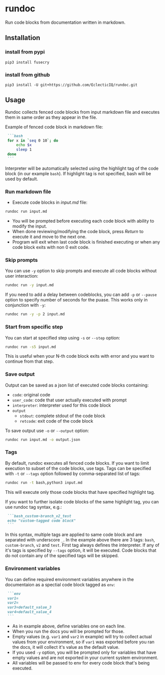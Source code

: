 rundoc
==================================================

Run code blocks from documentation written in markdown.

Installation
-------------------------

### install from pypi
`pip3 install fusecry`  

### install from github
`pip3 install -U git+https://github.com/EclecticIQ/rundoc.git`

Usage
-------------------------

Rundoc collects fenced code blocks from input markdown file and executes them in same order as they appear in the file.

Example of fenced code block in markdown file:

~~~markdown
 ```bash
 for x in `seq 0 10`; do
     echo $x
     sleep 1
 done
 ```
~~~

Interpreter will be automatically selected using the highlight tag of the code block (in our example `bash`). If highlight tag is not specified, bash will be used by default.

### Run markdown file

- Execute code blocks in *input.md* file:

```bash
rundoc run input.md
```

- You will be prompted before executing each code block with ability to modify the input.
- When done reviewing/modifying the code block, press *Return* to execute it and move to the next one.
- Program will exit when last code block is finished executing or when any code block exits with non 0 exit code.

### Skip prompts

You can use `-y` option to skip prompts and execute all code blocks without user interaction:

```bash
rundoc run -y input.md
```

If you need to add a delay between codeblocks, you can add `-p` or `--pause` option to specify number of seconds for the puase. This works only in conjunction with `-y`:

```bash
rundoc run -y -p 2 input.md
```

### Start from specific step

You can start at specified step using `-s` or `--step` option:

```bash
rundoc run -s5 input.md
```

This is useful when your N-th code block exits with error and you want to continue from that step.

### Save output

Output can be saved as a json list of executed code blocks containing:

- `code`: original code
- `user_code`: code that user actually executed with prompt
- `interpreter`: interpreter used for this code block
- `output`
    - `stdout`: complete stdout of the code block
    - `retcode`: exit code of the code block

To save output use `-o` or `--output` option:

```bash
rundoc run input.md -o output.json
```

### Tags

By default, rundoc executes all fenced code blocks. If you want to limit execution to subset of the code blocks, use tags. Tags can be specified with `-t` or `--tags` option followed by comma-separated list of tags:

```bash
rundoc run -t bash,python3 input.md
```

This will execute only those code blocks that have specified highlight tag.

If you want to further isolate code blocks of the same highlight tag, you can use rundoc tag syntax, e.g.:

~~~markdown
 ```bash_custom-branch_v2_test
 echo "custom-tagged code block"
 ```
~~~

In this syntax, multiple tags are applied to same code block and are separated with underscore `_`. In the example above there are 3 tags: `bash`, `custom-branch`, `v2` and `test`. First tag always defines the interpreter. If any of it's tags is specified by `--tags` option, it will be executed. Code blocks that do not contain any of the specified tags will be skipped.

### Environment variables

You can define required environment variables anywhere in the documentaion as a spectial code block tagged as `env`:

~~~markdown
 ```env
 var1=
 var2=
 var3=default_value_3
 var4=default_value_4
 ```
~~~

- As in example above, define variables one on each line.
- When you run the docs you will be prompted for those.
- Empty values (e.g. `var1` and `var2` in example) will try to collect actual values from your environment, so if `var1` was exported before you ran the docs, it will collect it's value as the default value.
- If you used `-y` option, you will be prompted only for variables that have empty values and are not exported in your current system environment.
- All variables will be passed to env for every code block that's being executed.


